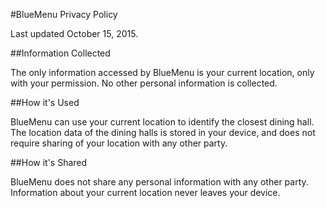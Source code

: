 #BlueMenu Privacy Policy

Last updated October 15, 2015.

##Information Collected

The only information accessed by BlueMenu is your current location, only with your permission. No other personal information is collected.

##How it's Used

BlueMenu can use your current location to identify the closest dining hall. The location data of the dining halls is stored in your device, and does not require sharing of your location with any other party.

##How it's Shared

BlueMenu does not share any personal information with any other party. Information about your current location never leaves your device.
